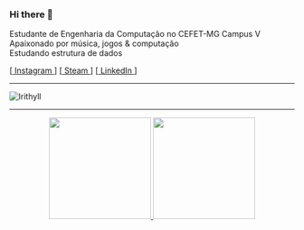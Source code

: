 ### Hi there 👋

Estudante de Engenharia da Computação no CEFET-MG Campus V \
Apaixonado por música, jogos & computação \
Estudando estrutura de dados 

[<a href="https://www.instagram.com/jvsouzx/"> Instagram </a>] [<a href="https://steamcommunity.com/id/jvsouzx/"> Steam </a>] [<a href="https://www.linkedin.com/in/jorgevgsouza/"> LinkedIn </a>]

--------------------------------------------

![Irithyll](https://user-images.githubusercontent.com/60747654/149629057-56e89852-6754-4e4e-9627-be8fb4ae960b.gif)



--------------------------------------------
<div align="center">
  <a href="https://github.com/jvsouzx">
  <img height="180em" src="https://github-readme-stats.vercel.app/api?username=jvsouzx&show_icons=true&theme=dark&include_all_commits=true&count_private=true"/>
  <img height="180em" src="https://github-readme-stats.vercel.app/api/top-langs/?username=jvsouzx&langs_count=4&theme=dark"/>
</div>
  
